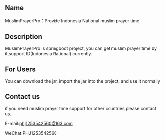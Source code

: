 ## Name

MuslimPrayerPro：Provide Indonesia National muslim prayer time

## Description

MuslimPrayerPro is springboot project, you can get muslim prayer time by it,support ID(Indonesia National) currently.

## For Users

You can download the jar, import the jar into the project, and use it normally

## Contact us

if you need muslim prayer time support for other countries,please contact us.

E-mail:phj1253542560@163.com

WeChat:PHJ1253542560

